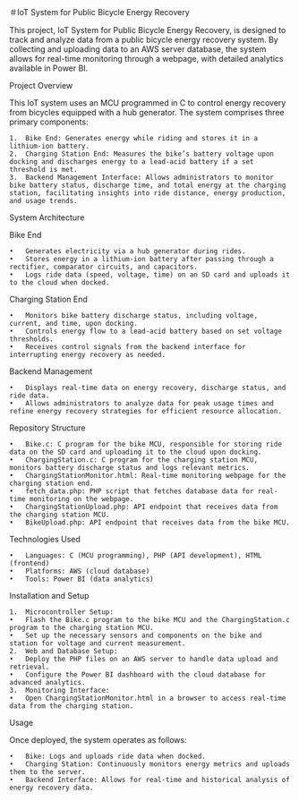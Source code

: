 ＃IoT System for Public Bicycle Energy Recovery

This project, IoT System for Public Bicycle Energy Recovery, is designed to track and analyze data from a public bicycle energy recovery system. By collecting and uploading data to an AWS server database, the system allows for real-time monitoring through a webpage, with detailed analytics available in Power BI.

Project Overview

This IoT system uses an MCU programmed in C to control energy recovery from bicycles equipped with a hub generator. The system comprises three primary components:

	1.	Bike End: Generates energy while riding and stores it in a lithium-ion battery.
	2.	Charging Station End: Measures the bike’s battery voltage upon docking and discharges energy to a lead-acid battery if a set threshold is met.
	3.	Backend Management Interface: Allows administrators to monitor bike battery status, discharge time, and total energy at the charging station, facilitating insights into ride distance, energy production, and usage trends.

System Architecture

Bike End

	•	Generates electricity via a hub generator during rides.
	•	Stores energy in a lithium-ion battery after passing through a rectifier, comparator circuits, and capacitors.
	•	Logs ride data (speed, voltage, time) on an SD card and uploads it to the cloud when docked.

Charging Station End

	•	Monitors bike battery discharge status, including voltage, current, and time, upon docking.
	•	Controls energy flow to a lead-acid battery based on set voltage thresholds.
	•	Receives control signals from the backend interface for interrupting energy recovery as needed.

Backend Management

	•	Displays real-time data on energy recovery, discharge status, and ride data.
	•	Allows administrators to analyze data for peak usage times and refine energy recovery strategies for efficient resource allocation.

Repository Structure

	•	Bike.c: C program for the bike MCU, responsible for storing ride data on the SD card and uploading it to the cloud upon docking.
	•	ChargingStation.c: C program for the charging station MCU, monitors battery discharge status and logs relevant metrics.
	•	ChargingStationMonitor.html: Real-time monitoring webpage for the charging station end.
	•	fetch_data.php: PHP script that fetches database data for real-time monitoring on the webpage.
	•	ChargingStationUpload.php: API endpoint that receives data from the charging station MCU.
	•	BikeUpload.php: API endpoint that receives data from the bike MCU.

Technologies Used

	•	Languages: C (MCU programming), PHP (API development), HTML (frontend)
	•	Platforms: AWS (cloud database)
	•	Tools: Power BI (data analytics)

Installation and Setup

	1.	Microcontroller Setup:
	•	Flash the Bike.c program to the bike MCU and the ChargingStation.c program to the charging station MCU.
	•	Set up the necessary sensors and components on the bike and station for voltage and current measurement.
	2.	Web and Database Setup:
	•	Deploy the PHP files on an AWS server to handle data upload and retrieval.
	•	Configure the Power BI dashboard with the cloud database for advanced analytics.
	3.	Monitoring Interface:
	•	Open ChargingStationMonitor.html in a browser to access real-time data from the charging station.

Usage

Once deployed, the system operates as follows:

	•	Bike: Logs and uploads ride data when docked.
	•	Charging Station: Continuously monitors energy metrics and uploads them to the server.
	•	Backend Interface: Allows for real-time and historical analysis of energy recovery data.
